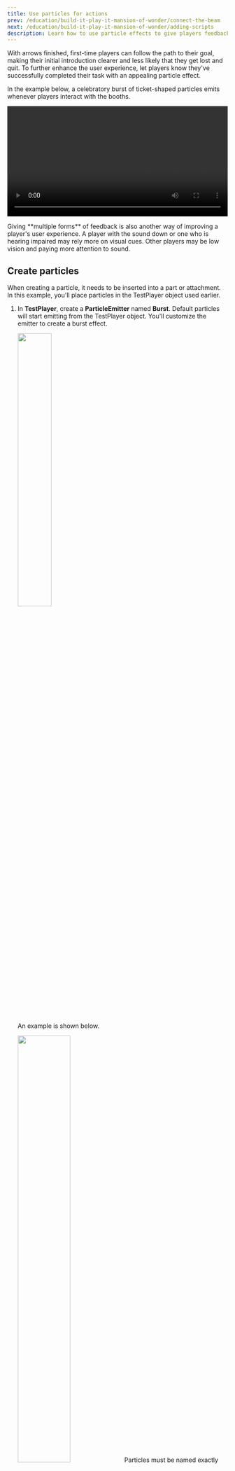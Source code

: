 ```yaml
---
title: Use particles for actions
prev: /education/build-it-play-it-mansion-of-wonder/connect-the-beam
next: /education/build-it-play-it-mansion-of-wonder/adding-scripts
description: Learn how to use particle effects to give players feedback to their actions, and learn several techniques to further customize your particles in Roblox Studio. Part of the Build It Play It Mansion of Wonder series.
---
```


With arrows finished, first-time players can follow the path to their goal, making their initial introduction clearer and less likely that they get lost and quit. To further enhance the user experience, let players know they've successfully completed their task with an appealing particle effect.

In the example below, a celebratory burst of ticket-shaped particles emits whenever players interact with the booths.

<video controls src="../../assets/education/build-it-play-it-mansion-of-wonder/using-particles-for-actions/particle-interaction.mp4" width="100%"></video>

<Alert severity="info">
Giving **multiple forms** of feedback is also another way of improving a player's user experience. A player with the sound down or one who is hearing impaired may rely more on visual cues. Other players may be low vision and paying more attention to sound.
</Alert>

## Create particles

When creating a particle, it needs to be inserted into a part or attachment. In this example, you'll place particles in the TestPlayer object used earlier.

1. In **TestPlayer**, create a **ParticleEmitter** named **Burst**. Default particles will start emitting from the TestPlayer object. You'll customize the emitter to create a burst effect.

   <img src="../../assets/education/build-it-play-it-mansion-of-wonder/using-particles-for-actions/create-particle-emitter.png" width="40%" />

   An example is shown below.

   <img src="../../assets/education/build-it-play-it-mansion-of-wonder/using-particles-for-actions/default-particle-stream.jpg" width="50%" />

   <Alert severity="warning">
   Particles must be named exactly since a script will be looking for the name later.
   </Alert>

2. With **Burst** selected, go to the **Properties** window and find the **Texture** property. Copy and paste one of the texture IDs supplied below, or use your own, into the texture field and press <kbd>Enter</kbd>.
   <GridContainer numColumns="3">
     <figure>
       <img src="../../assets/education/build-it-play-it-mansion-of-wonder/using-particles-for-actions/potion.png" />
       <figcaption>6772766862</figcaption>
     </figure>
     <figure>
       <img src="../../assets/education/build-it-play-it-mansion-of-wonder/using-particles-for-actions/energy.png" />
       <figcaption>6772766551</figcaption>
     </figure>
     <figure>
       <img src="../../assets/education/build-it-play-it-mansion-of-wonder/using-particles-for-actions/heart.png" />
       <figcaption>5857851618</figcaption>
     </figure>
     <figure>
       <img src="../../assets/education/build-it-play-it-mansion-of-wonder/using-particles-for-actions/paw.png" />
       <figcaption>6803084085</figcaption>
     </figure>
     <figure>
       <img src="../../assets/education/build-it-play-it-mansion-of-wonder/using-particles-for-actions/star.png" />
       <figcaption>6772783963</figcaption>
     </figure>
     <figure>
       <img src="../../assets/education/build-it-play-it-mansion-of-wonder/using-particles-for-actions/leaf.png" />
       <figcaption>6703369286</figcaption>
     </figure>
     <figure>
       <img src="../../assets/education/build-it-play-it-mansion-of-wonder/using-particles-for-actions/ticket.png" />
       <figcaption>6749057157</figcaption>
     </figure>
     <figure>
       <img src="../../assets/education/build-it-play-it-mansion-of-wonder/using-particles-for-actions/gem.png" />
       <figcaption>6772766413</figcaption>
     </figure>
   </GridContainer>

   If using the ticket texture, it will look like below.

   <img src="../../assets/education/build-it-play-it-mansion-of-wonder/using-particles-for-actions/show-particle-texture.jpg" width="50%" />

    <Alert severity="info">
    Custom textures can be any image that you have. Learn to upload them in the [Asset Manager](../../projects/assets/manager.md) article.
    </Alert>

3. In the **Explorer** window, select **TestPlayer**, then in the **Properties** window, find and change the **Color** and **Size** properties to something appropriate for your experience. For example, the following image includes particles with the following settings:

   - **Color** = `255, 178, 44`
   - **Size** = `0.6`

   <img src="../../assets/education/build-it-play-it-mansion-of-wonder/using-particles-for-actions/show-texture-color-size.jpg" width="50%" />

## Create a burst effect

Different properties can be changed so that the particles look more like a quick burst rather than a gentle stream. After designing the particle, you'll disable the emitter so that it only plays when activated by a script.

## Make particles spread

The ParticleEmitter sends out particles along two planes controlled by the property, **SpreadAngle**.

1. To make the particles fly out in all directions like the example, set the **SpreadAngle X** and **Y** to **360**.
   <video controls src="../../assets/education/build-it-play-it-mansion-of-wonder/using-particles-for-actions/spread-angle.mp4"></video>

## Different burst properties

After adding the recommended values under the video, the particles will look like they are quickly bursting from the player like a firework.

    <video controls src="../../assets/education/build-it-play-it-mansion-of-wonder/using-particles-for-actions/before-after-particle-settings.mp4"></video>

1. To get a burst motion, set the following properties to these values to make the particles explode and then quickly fade out.
   <table>
   <thead>
   <tr>
   <th>Property</th>
   <th>Value</th>
   <th>Rationale</th>
   </tr>
   </thead>
   <tbody>
   <tr>
   <td>**LightEmission**</td>
   <td>0.4</td>
   <td>Adds a faint glow. Note the maximum is 1.</td>
   </tr>
   <tr>
   <td>**Drag**</td>
   <td>8</td>
   <td>More drag causes the particles to quickly lose speed. </td>
   </tr>
   <tr>
   <td>**Lifetime**</td>
   <td>0.6, 1</td>
   <td>Makes particles exist for between .6 and 1 seconds.</td>
   </tr>
   <tr>
   <td>**Rate**</td>
   <td>50</td>
   <td>How many particles are emitted per second. </td>
   </tr>
   <tr>
   <td>**Speed**</td>
   <td>40</td>
   <td>How fast the particles are going when first emitted. </td>
   </tr>
   </tbody>
   </table>

   <Alert severity="info">
    Try adding some randomized numbers to make particles feel less repetitive. Some properties, such as **Lifetime** and **Rotation** add randomization by allowing for a minimum and a maximum value.
    </Alert>

2. Lastly, the particle should only play when the script (which you'll see in the next lesson) tells it to. Find the **Enabled** property and toggle it **off**.

   <img src="../../assets/education/build-it-play-it-mansion-of-wonder/using-particles-for-actions/set-enabled-off.png" width="40%" />

   <Alert severity="info">
   This page only covered a few properties. For more, see the [Particle Emitters](../../effects/particle-emitters.md) reference article.
   </Alert>
